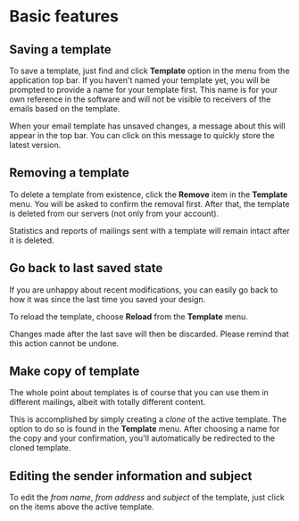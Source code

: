 # Basic features

## Saving a template

To save a template, just find and click **Template** option in the menu from 
the application top bar. If you haven't named your template yet, you will be 
prompted to provide a name for your template first. This name is for your own 
reference in the software and will not be visible to receivers of the emails 
based on the template. 

When your email template has unsaved changes, a message about this will appear 
in the top bar. You can click on this message to quickly store the latest version.

## Removing a template

To delete a template from existence, click the **Remove** item in 
the **Template** menu. You will be asked to confirm the removal first. After that, 
the template is deleted from our servers (not only from your account).

Statistics and reports of mailings sent with a template will remain intact after 
it is deleted.   

## Go back to last saved state

If you are unhappy about recent modifications, you can easily go back to how it 
was since the last time you saved your design.

To reload the template, choose **Reload** from the **Template** menu. 

Changes made after the last save will then be discarded. Please remind that this 
action cannot be undone. 

## Make copy of template

The whole point about templates is of course that you can use them in different 
mailings, albeit with totally different content. 

This is accomplished by simply creating a *clone* of the active template. 
The option to do so is found in the **Template** menu. After choosing a name for 
the copy and your confirmation, you'll automatically be redirected to 
the cloned template.

## Editing the sender information and subject

To edit the _from name_, _from address_ and _subject_ of the template, just click 
on the items above the active template. 
